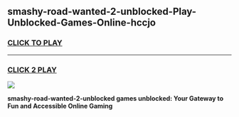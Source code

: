 
## smashy-road-wanted-2-unblocked-Play-Unblocked-Games-Online-hccjo
<h3>
<a href="https://premium76.site?title=smashy-road-wanted-2-unblocked&ref=25A">CLICK TO PLAY</a></h3>
<hr>

<h3>
<a href="https://premium76.site?title=smashy-road-wanted-2-unblocked&ref=25A">CLICK 2 PLAY</a>
  
</h3>

<a href="https://premium76.site?title=smashy-road-wanted-2-unblocked&ref=25A"><img src="https://clearcache.store/games.png"></a>


**smashy-road-wanted-2-unblocked games unblocked: Your Gateway to Fun and Accessible Online Gaming**
